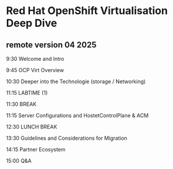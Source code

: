 # Red Hat OpenShift Virtualisation Deep Dive
## remote version 04 2025
 
9:30 Welcome and Intro

9:45 OCP Virt Overview

10:30 Deeper into the Technologie (storage / Networking) 

11:15 LABTIME (1)

11:30 BREAK

11:15 Server Configurations and HostetControlPlane & ACM

12:30 LUNCH BREAK

13:30 Guidelines and Considerations for Migration 

14:15 Partner Ecosystem

15:00 Q&A
